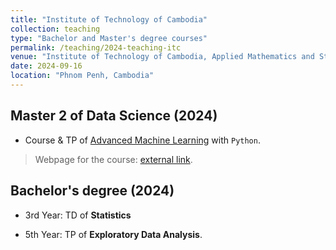 ```yaml
---
title: "Institute of Technology of Cambodia"
collection: teaching
type: "Bachelor and Master's degree courses"
permalink: /teaching/2024-teaching-itc
venue: "Institute of Technology of Cambodia, Applied Mathematics and Statistics"
date: 2024-09-16
location: "Phnom Penh, Cambodia"
---
```


## Master 2 of Data Science (2024)

- Course & TP of [Advanced Machine Learning](https://sites.google.com/view/graduate-school-of-itc/programs/master-programs/data-science) with `Python`.

> Webpage for the course: <a href="[http://...](https://hassothea.github.io/Advanced-Machine-Learning-ITC/)" target="_blank">[external link](https://hassothea.github.io/Advanced-Machine-Learning-ITC/)</a>.

## Bachelor's degree (2024)

- 3rd Year: TD of **Statistics**

- 5th Year: TP of **Exploratory Data Analysis**.
